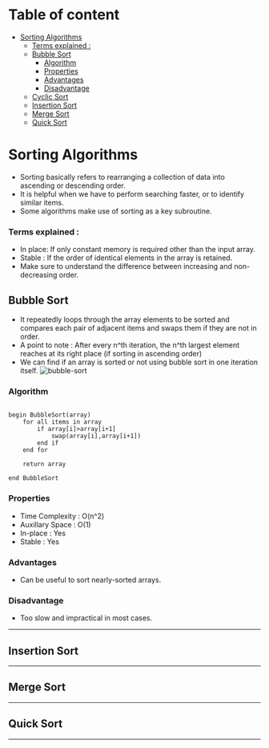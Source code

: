<!-- follow the template of Bubble Sort, add the respective heading in Table of content -->

<!-- Table of content -->

# Table of content

- [Sorting Algorithms](#sorting-algorithms)
  - [Terms explained :](#terms-explained-)
  - [Bubble Sort](#bubble-sort)
    - [Algorithm](#algorithm)
    - [Properties](#properties)
    - [Advantages](#advantages)
    - [Disadvantage](#disadvantage)
  - [Cyclic Sort](#cyclic-sort)
  - [Insertion Sort](#insertion-sort)
  - [Merge Sort](#merge-sort)
  - [Quick Sort](#quick-sort)

# Sorting Algorithms

- Sorting basically refers to rearranging a collection of data into ascending or descending order.
- It is helpful when we have to perform searching faster, or to identify similar items.
- Some algorithms make use of sorting as a key subroutine.

### Terms explained :

- In place: If only constant memory is required other than the input array.
- Stable : If the order of identical elements in the array is retained.
- Make sure to understand the difference between increasing and non-decreasing order.

## Bubble Sort

- It repeatedly loops through the array elements to be sorted and compares each pair of adjacent items and swaps them if they are not in order.
- A point to note : After every n^th iteration, the n^th largest element reaches at its right place (if sorting in ascending order)
- We can find if an array is sorted or not using bubble sort in one iteration itself.
  <!-- image to help better explain the concept -->
  ![bubble-sort](https://user-images.githubusercontent.com/60391776/156492281-316f0a5c-e21f-4328-ac03-90b0bc47413c.png)
  <!-- citation : [Here](https://www.productplan.com/glossary/bubble-sort/)  -->

### Algorithm

```

begin BubbleSort(array)
    for all items in array
        if array[i]>array[i+1]
            swap(array[i],array[i+1])
        end if
    end for

    return array

end BubbleSort

```

### Properties

- Time Complexity : O(n^2)
- Auxillary Space : O(1)
- In-place : Yes
- Stable : Yes

### Advantages

- Can be useful to sort nearly-sorted arrays.

### Disadvantage

- Too slow and impractical in most cases.

---

## Insertion Sort

---

## Merge Sort

---

## Quick Sort

---
